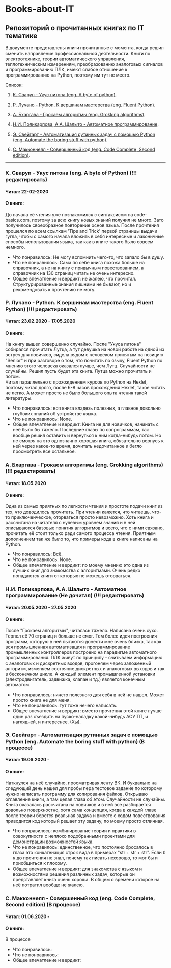 # Books-about-IT

## Репозиторий о прочитанных книгах по IT тематике

В документе представлены книги прочитанные с момента, когда решил сменить направление профессиональной деятельности.
Книги по электротехнике, теории автоматического управления, теплотехническим измерениям, преобразованию аналоговых сигналов и программированию ПЛК, имеют слабое отношение к программированию на Python, поэтому им тут не место.

Список:

1. [К. Сваруп - Укус питона (eng. A byte of python)](A_byte_of_python).

2. [Р. Лучано - Python. К вершинам мастерства (eng. Fluent Python)](Fluent_python).

3. [А. Бхаргава - Грокаем алгоритмы (eng. Grokking algorithms)](Grokking_algorithms).

4. [Н.И. Поликарпова, А.А. Шалыто - Автоматное программирование](FSM).

5. [Э. Свейгарт - Автоматизация рутинных задач с помощью Python (eng. Automate the boring stuff with python)](Automate_with_python).

6. [С. Макконнелл - Совершенный код (eng. Code Complete, Second edition)](Code_Complete).

------------------------------------------------------------------------------

### <a name="A_byte_of_python"></a> К. Сваруп - Укус питона (eng. A byte of Python) (!!! редактировать)

#### Читал: 22-02-2020
#### О книге:
До начала её чтения уже познакомился с синтаксисом на code-basics.com, поэтому за всю книгу новых знаний получил не много. Зато получилось своеобразное повторение основ языка. После прочтения прошелся по всем ссылкам 'Tips and Trick' первой страницы выдачи гугла, чтобы с самого начала вложить в себя интересные и лаконичные способы использования языка, так как в книге такого было совсем немного.

- Что понравилось: Не могу вспомнить чего-то, что запало бы в душу.
- Что не понравилось: Сама по себе книга похожа больше на справочник, а не на книгу с привычным повествованием, а справочник на 130 страниц читать не очень интересно.
- Общее впечатление и вердикт: не жалею, что прочитал. Структурированные знания лишними не бывают, но и рекомендовать к прочтению не могу.


### <a name="Fluent_python"></a> Р. Лучано - Python. К вершинам мастерства (eng. Fluent Python) (!!! редактировать)

#### Читал: 23.02.2020 - 17.05.2020
#### О книге:
На книгу вышел совершенно случайно. После "Укуса питона" собирался прочитать Лутца, а тут  девушка на новой работе на одной из встреч для новичков, сидела рядом с человеком принятым на позицию "Senior" и при разговоре о том, что почитать по языку, Fluent Python по мнению этого человека оказался лучше, чем Лутц. Случайности не случайны. Решил пусть будет эта книга. Лутца можно прочитать и потом.  
Читал параллельно с прохождением курсов по Python на Hexlet, поэтому читал долго, после 6-8 часов прохождения Hexlet, такое читать не легко. А может просто не было большого опыта чтения такой литературы.

- Что понравилось: вся книга кладезь полезных, а главное довольно глубоких знаний об устройстве языка.
- Что не понравилось: None.
- Общее впечатление и вердикт: Книга не для новичков, начинать с неё было бы тяжело. Последние главы по сопрограммам, так вообще решил оставить и вернуться к ним когда-нибудь потом. Но не смотря на это однозначно хорошая книга, обязательно вернусь к ней через какое-то время, дочитать недочитанное и бегло просмотреть все остальное.



### <a name="Grokking_algorithms"></a> А. Бхаргава - Грокаем алгоритмы (eng. Grokking algorithms) (!!! редактировать)

#### Читал: 18.05.2020
#### О книге:
Одна из самых приятных по легкости чтения и простоте подачи книг из тех, что доводилось прочитать. При чтении кажется, что читаешь, что-то приключенческое, оторваться просто невозможно. Хоть книга и рассчитана на читателя с нулевым уровнем знаний и в ней описываются базовые понятия алгоритмов и всего, что с ними связано, прочитать её стоит только ради самого процесса чтения. Приятным дополнением так же было то, что примеры кода в книге написаны на Python.

- Что понравилось: Всё.
- Что не понравилось: None.
- Общее впечатление и вердикт: по моему мнению это одна из лучших книг для знакомства с алгоритмами. Очень редко попадаются книги от которых не можешь оторваться.


### <a name="FSM"></a> Н.И. Поликарпова, А.А. Шалыто - Автоматное программирование (Не дочитал) (!!! редактировать)

#### Читал: 20.05.2020 - 27.05.2020
#### О книге:
После "Грокаем алгоритмы", читалась тяжело. Написана очень сухо. Терпел её 70 страниц и больше не смог. Тем более идея построения программ, которую в ней пытаются донести мне очень близка, так как вся промышленная автоматизация и программирование промышленных контроллеров построено на парадигме автоматного программирования. ПЛК живут по принципу - считываем информацию с аналоговых и дискретных входов, прогоняем через заложенный алгоритм, изменяем состояние дискретных и аналоговых выходов и так в бесконечном цикле. А каждый элемент промышленной установки (электродвигатель, задвижка, клапан и тд.) является конечным автоматом.

- Что понравилось: ничего полезного для себя в ней не нашел. Может просто книга не для меня.
- Что не понравилось: тут тоже нечего написать.
- Общее впечатление и вердикт: вместо прочтения этой книге лучше один раз съездить на пуско-наладку какой-нибудь АСУ ТП, и наглядней, и интереснее. (Хы).


### <a name="Automate_with_python"></a> Э. Свейгарт - Автоматизация рутинных задач с помощью Python (eng. Automate the boring stuff with python) (В процессе)

#### Читал: 19.06.2020 -
#### О книге:
Наткнулся на неё случайно, просматривая ленту ВК. И буквально на следующий день нашел для пробы пера тестовое задание по которому нужно написать программу для копирования файлов. Открываю оглавление книги, а там целая глава об этом. Случайности не случайны.  
Книга оказалась рассчитана на новичков и в ней все разбирается довольно поверхностно, хотя сама концепция, когда в каждой главе после теории берется реальная задача и вместе с ходом повествования приводится код который решает эту задачу, по моему просто отличная.

- Что понравилось: комбинирование теории и практики в совокупности с неплохо подобранными проектами для демонстрации возможностей языка.
- Что не понравилось: единственное, что постоянно бросалось в глаза это конкатенация строк вида в примерах "str + str + str". Если б я до прочтения не знал, почему так писать нехорошо, то мог бы и приобщиться к плохому.
- Общее впечатление и вердикт: для знакомства с языком и возможностями решения различных задач, которые он представляет книга очень хороша. В общем о времени которое на неё потратил вообще не жалею.


### <a name="Code_Complete"></a> С. Макконнелл - Совершенный код (eng. Code Complete, Second edition) (В процессе)

#### Читал: 01.06.2020 -
#### О книге:
В процессе

- Что понравилось:  
- Что не понравилось:  
- Общее впечатление и вердикт:  
